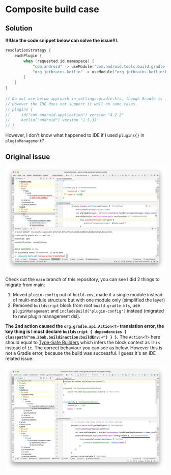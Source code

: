 # Composite build case

## Solution

**!!!Use the code snippet below can solve the issue!!!.**

``` kotlin
resolutionStrategy {
    eachPlugin {
        when (requested.id.namespace) {
            "com.android" -> useModule("com.android.tools.build:gradle:4.2.2")
            "org.jetbrains.kotlin" -> useModule("org.jetbrains.kotlin:kotlin-gradle-plugin:1.5.31")
        }
    }
}

// Do not use below approach in settings.gradle.kts, though Gradle is fine with it, and it's short.
// However the IDE does not support it well on some cases. 
// plugins {
//     id("com.android.application") version "4.2.2"
//     kotlin("android") version "1.5.31"
// }
```

However, I don't know what happened to IDE if I used `plugins{}` in `pluginManagement`?

## Original issue

![](./issue-screenshot.png)

Check out the `main` branch of this repository, you can see I did 2 things to migrate from main:

1. Moved `plugin-config` out of `build-env`, made it a single module instead of multi-module structure but with one module only (simplified the layer)
2. Removed `buildscript` block from root `build.gradle.kts`, use `pluginManagement` and `includeBuild("plugin-config")` instead (migrated to new plugin management dsl).

**The 2nd action caused the `org.gradle.api.Action<T>` translation error, the key thing is I must declare `buildscript { dependencies { classpath("me.2bab.buildinaction:buildEnv:+") } }`.** The `Action<T>` here should equal to [Type-Safe Builders](https://kotlinlang.org/docs/type-safe-builders.html) which infers the block context as `this` instead of `it`. The correct behaviour you can see as below. However this is not a Gradle error, because the build was successful. I guess it's an IDE related issue.

![](./correct_behaviour.png)